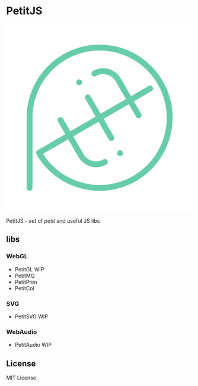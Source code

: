 # PetitJS
![icon](img/icon.svg)

PetitJS - set of *petit* and useful JS libs

## libs
### WebGL
- PetitGL WIP
- PetitMQ
- PetitPrim
- PetitCol

### SVG
- PetitSVG WIP

### WebAudio
- PetitAudio WIP

## License
MIT License